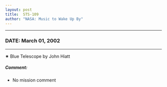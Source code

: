 ```yaml
---
layout: post
title:  STS-109
author: "NASA: Music to Wake Up By"
---
```


----
### DATE: March 01, 2002
----
✷ Blue Telescope by John Hiatt

##### Comment:
* No mission comment
